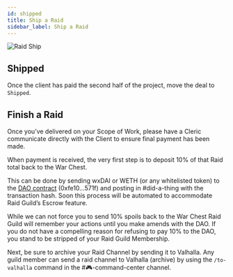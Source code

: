```yaml
---
id: shipped
title: Ship a Raid
sidebar_label: Ship a Raid
---
```


![Raid Ship](https://user-images.githubusercontent.com/93854208/172767777-437498e1-f68b-4937-bf7c-c16a6af1e0d2.png)


## Shipped

Once the client has paid the second half of the project, move the deal to `Shipped`.

## Finish a Raid

Once you’ve delivered on your Scope of Work, please have a <span class="cleric">Cleric</span> communicate directly with the Client to ensure final payment has been made.

When payment is received, the very first step is to deposit 10% of that Raid total back to the War Chest.

This can be done by sending wxDAI or WETH (or any whitelisted token) to the [DAO contract](https://blockscout.com/poa/xdai/address/0xfe1084bC16427e5EB7f13Fc19bCD4E641F7d571f) (0xfe10...571f) and posting in <span class='channels'>#did-a-thing</span> with the transaction hash. Soon this process will be automated to accommodate Raid Guild’s Escrow feature.

While we can not force you to send 10% spoils back to the War Chest Raid Guild will remember your actions until you make amends with the DAO. If you do not have a compelling reason for refusing to pay 10% to the DAO, you stand to be stripped of your Raid Guild Membership.

Next, be sure to archive your Raid Channel by sending it to Valhalla. Any guild member can send a raid channel to Valhalla (archive) by using the `/to-valhalla` command in the <span class='channels'>#🎮-command-center</span> channel.
